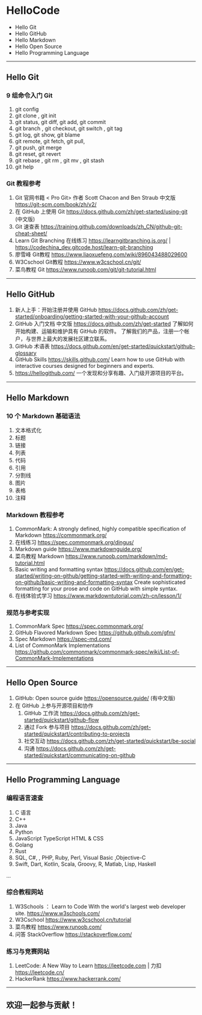 # HelloCode

- Hello Git
- Hello GitHub
- Hello Markdown
- Hello Open Source 
- Hello Programming Language 

---
## Hello Git
### 9 组命令入门 Git 
1. git config 
2. git clone , git init
3. git status, git diff, git add, git commit 
4. git branch , git checkout, git switch , git tag  
5. git log, git show, git blame 
6. git remote, git fetch, git pull, 
7. git push,  git merge
8. git reset, git revert 
9. git rebase , git rm , git mv , git stash 
10. git help 

### Git 教程参考 
1. Git 官网书籍 < Pro Git> 作者 Scott Chacon and Ben Straub 中文版 https://git-scm.com/book/zh/v2/ 
2. 在 GitHub 上使用 Git  https://docs.github.com/zh/get-started/using-git (中文版)
3. Git 速查表 https://training.github.com/downloads/zh_CN/github-git-cheat-sheet/ 
4. Learn Git Branching 在线练习  https://learngitbranching.js.org/ | https://codechina_dev.gitcode.host/learn-git-branching 
5. 廖雪峰 Git教程 https://www.liaoxuefeng.com/wiki/896043488029600
6. W3Cschool Git教程 https://www.w3cschool.cn/git/
7. 菜鸟教程 Git https://www.runoob.com/git/git-tutorial.html 


---
## Hello GitHub 
1. 新人上手：开始注册并使用 GitHub https://docs.github.com/zh/get-started/onboarding/getting-started-with-your-github-account 
2. GitHub 入门文档 中文版 https://docs.github.com/zh/get-started 了解如何开始构建、运输和维护具有 GitHub 的软件。 了解我们的产品，注册一个帐户，与世界上最大的发展社区建立联系。 
3. GitHub 术语表 https://docs.github.com/en/get-started/quickstart/github-glossary 
4. GitHub Skills https://skills.github.com/  Learn how to use GitHub with interactive courses designed for beginners and experts. 
5. https://hellogithub.com/ 一个发现和分享有趣、入门级开源项目的平台。


---
## Hello Markdown 
### 10 个 Markdown 基础语法
1. 文本格式化
2. 标题
3. 链接
4. 列表
5. 代码
6. 引用
7. 分割线 
8. 图片
9. 表格 
10. 注释 

### Markdown 教程参考
1. CommonMark: A strongly defined, highly compatible specification of Markdown https://commonmark.org/
2. 在线练习 https://spec.commonmark.org/dingus/
3. Markdown guide https://www.markdownguide.org/ 
4. 菜鸟教程 Markdown https://www.runoob.com/markdown/md-tutorial.html 
5. Basic writing and formatting syntax https://docs.github.com/en/get-started/writing-on-github/getting-started-with-writing-and-formatting-on-github/basic-writing-and-formatting-syntax Create sophisticated formatting for your prose and code on GitHub with simple syntax. 
6. 在线体验式学习 https://www.markdowntutorial.com/zh-cn/lesson/1/ 

### 规范与参考实现
1. CommonMark Spec https://spec.commonmark.org/
2. GitHub Flavored Markdown Spec https://github.github.com/gfm/
3. Spec Markdown https://spec-md.com/
4. List of CommonMark Implementations https://github.com/commonmark/commonmark-spec/wiki/List-of-CommonMark-Implementations


---
## Hello Open Source 
1. GitHub: Open source guide https://opensource.guide/ (有中文版)
2. 在 GitHub 上参与开源项目和协作
    1. GitHub 工作流 https://docs.github.com/zh/get-started/quickstart/github-flow
    2. 通过 Fork 参与项目 https://docs.github.com/zh/get-started/quickstart/contributing-to-projects
    3. 社交互动 https://docs.github.com/zh/get-started/quickstart/be-social
    4. 沟通 https://docs.github.com/zh/get-started/quickstart/communicating-on-github 


---
## Hello Programming Language 
### 编程语言速查 
1. C 语言 
2. C++ 
3. Java 
4. Python 
5. JavaScript TypeScript HTML & CSS 
6. Golang 
7. Rust 
8. SQL, C#, , PHP, Ruby, Perl, Visual Basic ,Objective-C 
9. Swift, Dart, Kotlin, Scala, Groovy, R, Matlab, Lisp, Haskell 

... 

### 综合教程网站
1. W3Schools ： Learn to Code With the world's largest web developer site. https://www.w3schools.com/
2. W3Cschool https://www.w3cschool.cn/tutorial 
3. 菜鸟教程 https://www.runoob.com/ 
4. 问答 StackOverflow https://stackoverflow.com/

### 练习与竞赛网站
1. LeetCode: A New Way to Learn https://leetcode.com | 力扣 https://leetcode.cn/
2. HackerRank https://www.hackerrank.com/


---
## 欢迎一起参与贡献！ 

